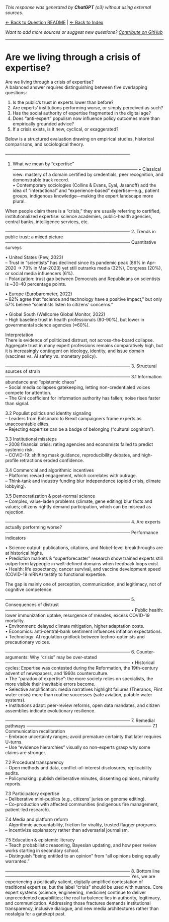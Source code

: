 <!-- 
Generated by: chatgpt
Model: o3
Prompt type: default
Generated at: 2025-06-09T20:41:20.030669
-->

*This response was generated by **ChatGPT** (o3) without using external sources.*

[← Back to Question README](README.md) | [← Back to Index](../README.md)

*Want to add more sources or suggest new questions? [Contribute on GitHub](https://github.com/justinwest/SuggestedSources)*

---

# Are we living through a crisis of expertise?

Are we living through a crisis of expertise?  
A balanced answer requires distinguishing between five overlapping questions:

1. Is the public’s trust in experts lower than before?  
2. Are experts’ institutions performing worse, or simply perceived as such?  
3. Has the social authority of expertise fragmented in the digital age?  
4. Does “anti-expert” populism now influence policy outcomes more than empirically grounded advice?  
5. If a crisis exists, is it new, cyclical, or exaggerated?

Below is a structured evaluation drawing on empirical studies, historical comparisons, and sociological theory.

────────────────────────────────────────
1. What we mean by “expertise”
────────────────────────────────────────
• Classical view: mastery of a domain certified by credentials, peer recognition, and demonstrable track record.  
• Contemporary sociologies (Collins & Evans, Eyal, Jasanoff) add the idea of “interactional” and “experience-based” expertise—e.g., patient groups, indigenous knowledge—making the expert landscape more plural.

When people claim there is a “crisis,” they are usually referring to certified, institutionalized expertise: science academies, public-health agencies, central banks, intelligence services, etc.

────────────────────────────────────────
2. Trends in public trust: a mixed picture
────────────────────────────────────────
Quantitative surveys

• United States (Pew, 2023)  
  – Trust in “scientists” has declined since its pandemic peak (86% in Apr-2020 → 73% in Mar-2023) yet still outranks media (32%), Congress (20%), or social media influencers (6%).  
  – Polarization: trust gap between Democrats and Republicans on scientists is ~30–40 percentage points.

• Europe (Eurobarometer, 2022)  
  – 82% agree that “science and technology have a positive impact,” but only 57% believe “scientists listen to citizens’ concerns.”

• Global South (Wellcome Global Monitor, 2022)  
  – High baseline trust in health professionals (80-90%), but lower in governmental science agencies (≈60%).

Interpretation  
There is evidence of politicized distrust, not across-the-board collapse. Aggregate trust in many expert professions remains comparatively high, but it is increasingly contingent on ideology, identity, and issue domain (vaccines vs. AI safety vs. monetary policy).

────────────────────────────────────────
3. Structural sources of strain
────────────────────────────────────────
3.1 Information abundance and “epistemic chaos”  
   – Social media collapses gatekeeping, letting non-credentialed voices compete for attention.  
   – The Gini coefficient for information authority has fallen; noise rises faster than signal.

3.2 Populist politics and identity signaling  
   – Leaders from Bolsonaro to Brexit campaigners frame experts as unaccountable elites.  
   – Rejecting expertise can be a badge of belonging (“cultural cognition”).  

3.3 Institutional missteps  
   – 2008 financial crisis: rating agencies and economists failed to predict systemic risk.  
   – COVID-19: shifting mask guidance, reproducibility debates, and high-profile retractions eroded confidence.

3.4 Commercial and algorithmic incentives  
   – Platforms reward engagement, which correlates with outrage.  
   – Think-tank and industry funding blur independence (opioid crisis, climate lobbying).

3.5 Democratization & post-normal science  
   – Complex, value-laden problems (climate, gene editing) blur facts and values; citizens rightly demand participation, which can be misread as rejection.

────────────────────────────────────────
4. Are experts actually performing worse?
────────────────────────────────────────
Performance indicators

• Science output: publications, citations, and Nobel-level breakthroughs are at historical highs.  
• Prediction markets & “superforecaster” research show trained experts still outperform laypeople in well-defined domains when feedback loops exist.  
• Health: life expectancy, cancer survival, and vaccine development speed (COVID-19 mRNA) testify to functional expertise.

The gap is mainly one of perception, communication, and legitimacy, not of cognitive competence.

────────────────────────────────────────
5. Consequences of distrust
────────────────────────────────────────
• Public health: lower immunization uptake, resurgence of measles, excess COVID-19 mortality.  
• Environment: delayed climate mitigation, higher adaptation costs.  
• Economics: anti-central-bank sentiment influences inflation expectations.  
• Technology: AI regulation gridlock between techno-optimists and precautionary voices.

────────────────────────────────────────
6. Counter-arguments: Why “crisis” may be over-stated
────────────────────────────────────────
• Historical cycles: Expertise was contested during the Reformation, the 19th-century advent of newspapers, and 1960s counterculture.  
• The “paradox of expertise”: the more society relies on specialists, the more visible their inevitable errors become.  
• Selective amplification: media narratives highlight failures (Theranos, Flint water crisis) more than routine successes (safe aviation, potable water systems).  
• Institutions adapt: peer-review reforms, open data mandates, and citizen assemblies indicate evolutionary resilience.

────────────────────────────────────────
7. Remedial pathways
────────────────────────────────────────
7.1 Communication recalibration  
   – Embrace uncertainty ranges; avoid premature certainty that later requires U-turns.  
   – Use “evidence hierarchies” visually so non-experts grasp why some claims are stronger.

7.2 Procedural transparency  
   – Open methods and data, conflict-of-interest disclosures, replicability audits.  
   – Policymaking: publish deliberative minutes, dissenting opinions, minority reports.

7.3 Participatory expertise  
   – Deliberative mini-publics (e.g., citizens’ juries on genome editing).  
   – Co-production with affected communities (indigenous fire management, patient-led research).

7.4 Media and platform reform  
   – Algorithmic accountability, friction for virality, trusted flagger programs.  
   – Incentivize explanatory rather than adversarial journalism.

7.5 Education & epistemic literacy  
   – Teach probabilistic reasoning, Bayesian updating, and how peer review works starting in secondary school.  
   – Distinguish “being entitled to an opinion” from “all opinions being equally warranted.”

────────────────────────────────────────
8. Bottom line
────────────────────────────────────────
Yes, we are experiencing a politically salient, digitally amplified contestation of traditional expertise, but the label “crisis” should be used with nuance. Core expert systems (science, engineering, medicine) continue to deliver unprecedented capabilities; the real turbulence lies in authority, legitimacy, and communication. Addressing those fractures demands institutional transparency, inclusive dialogue, and new media architectures rather than nostalgia for a gatekept past.